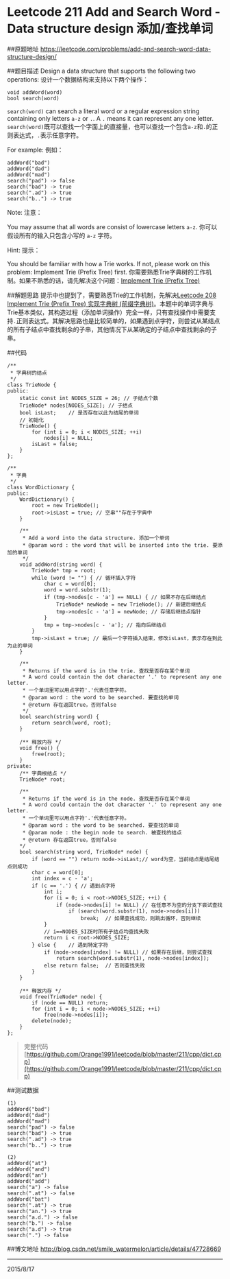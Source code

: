 # Leetcode 211 Add and Search Word - Data structure design 添加/查找单词
##原题地址
https://leetcode.com/problems/add-and-search-word-data-structure-design/

##题目描述
Design a data structure that supports the following two operations:
设计一个数据结构来支持以下两个操作：

    void addWord(word)
    bool search(word)
    
`search(word)` can search a literal word or a regular expression string containing only letters `a-z` or `.`. A `.` means it can represent any one letter.
`search(word)`既可以查找一个字面上的直接量，也可以查找一个包含`a-z`和`.`的正则表达式，`.`表示任意字符。

For example:
例如：

    addWord("bad")
    addWord("dad")
    addWord("mad")
    search("pad") -> false
    search("bad") -> true
    search(".ad") -> true
    search("b..") -> true
    
Note:
注意：

You may assume that all words are consist of lowercase letters `a-z`.
你可以假设所有的输入只包含小写的 `a-z` 字符。

Hint:
提示：

You should be familiar with how a Trie works. If not, please work on this problem: Implement Trie (Prefix Tree) first.
你需要熟悉Trie字典树的工作机制。如果不熟悉的话，请先解决这个问题：[Implement Trie (Prefix Tree)](https://leetcode.com/problems/implement-trie-prefix-tree/)

##解题思路
提示中也提到了，需要熟悉Trie的工作机制，先解决[Leetcode 208 Implement Trie (Prefix Tree) 实现字典树 (前缀字典树)](http://blog.csdn.net/smile_watermelon/article/details/47659235)。本题中的单词字典与Trie基本类似，其构造过程（添加单词操作）完全一样，只有查找操作中需要支持`.`正则表达式。其解决思路也是比较简单的，如果遇到点字符，则尝试从某结点的所有子结点中查找剩余的子串，其他情况下从某确定的子结点中查找剩余的子串。

##代码

```
/**
 * 字典树的结点
 */
class TrieNode {
public:
    static const int NODES_SIZE = 26; // 子结点个数
    TrieNode* nodes[NODES_SIZE]; // 子结点
    bool isLast;    // 是否存在以此为结尾的单词
    // 初始化
    TrieNode() {
        for (int i = 0; i < NODES_SIZE; ++i)
            nodes[i] = NULL;
        isLast = false;
    }
};

/**
 * 字典
 */
class WordDictionary {
public:
    WordDictionary() {
        root = new TrieNode();
        root->isLast = true; // 空串""存在于字典中
    }

    /** 
     * Add a word into the data structure. 添加一个单词
     * @param word : the word that will be inserted into the trie. 要添加的单词
     */
    void addWord(string word) {
        TrieNode* tmp = root;
        while (word != "") { // 循环插入字符
            char c = word[0];
            word = word.substr(1);
            if (tmp->nodes[c - 'a'] == NULL) { // 如果不存在后继结点
                TrieNode* newNode = new TrieNode(); // 新建后继结点
                tmp->nodes[c - 'a'] = newNode; // 存储后继结点指针
            }
            tmp = tmp->nodes[c - 'a']; // 指向后继结点
        }
        tmp->isLast = true; // 最后一个字符插入结束，修改isLast，表示存在到此为止的单词
    }

    /**
     * Returns if the word is in the trie. 查找是否存在某个单词
     * A word could contain the dot character '.' to represent any one letter.
     * 一个单词里可以用点字符'.'代表任意字符。
     * @param word : the word to be searched. 要查找的单词
     * @return 存在返回true，否则false
     */
    bool search(string word) {
        return search(word, root);
    }

    /** 释放内存 */
    void free() {
        free(root);
    }
private:
    /** 字典根结点 */
    TrieNode* root;

    /**
     * Returns if the word is in the node. 查找是否存在某个单词
     * A word could contain the dot character '.' to represent any one letter.
     * 一个单词里可以用点字符'.'代表任意字符。
     * @param word : the word to be searched. 要查找的单词
     * @param node : the begin node to search. 被查找的结点
     * @return 存在返回true，否则false
    */
    bool search(string word, TrieNode* node) {
        if (word == "") return node->isLast;// word为空，当前结点是结尾结点则成功 
        char c = word[0];
        int index = c - 'a';
        if (c == '.') { // 遇到点字符
            int i;
            for (i = 0; i < root->NODES_SIZE; ++i) {
                if (node->nodes[i] != NULL) // 在任意不为空的分支下尝试查找
                    if (search(word.substr(1), node->nodes[i]))
                        break;  // 如果查找成功，则跳出循环，否则继续
            }
            // i==NODES_SIZE时所有子结点均查找失败
            return i < root->NODES_SIZE; 
        } else {    // 遇到特定字符
            if (node->nodes[index] != NULL) // 如果存在后继，则尝试查找
                return search(word.substr(1), node->nodes[index]);
            else return false;  // 否则查找失败
        }
    }

    /** 释放内存 */
    void free(TrieNode* node) {
        if (node == NULL) return;
        for (int i = 0; i < node->NODES_SIZE; ++i)
            free(node->nodes[i]);
        delete(node);
    }
};
```
> 完整代码 [https://github.com/Orange1991/leetcode/blob/master/211/cpp/dict.cpp](https://github.com/Orange1991/leetcode/blob/master/211/cpp/dict.cpp)

##测试数据

    (1)
    addWord("bad")
    addWord("dad")
    addWord("mad")
    search("pad") -> false
    search("bad") -> true
    search(".ad") -> true
    search("b..") -> true
    
    (2)
    addWord("at")
    addWord("and")
    addWord("an")
    addWord("add")
    search("a") -> false
    search(".at") -> false
    addWord("bat")
    search(".at") -> true
    search("an.") -> true
    search("a.d.") -> false
    search("b.") -> false
    search("a.d") -> true
    search(".") -> false


##博文地址
http://blog.csdn.net/smile_watermelon/article/details/47728669

---
2015/8/17
